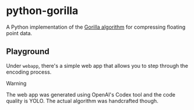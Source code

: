 # python-gorilla

A Python implementation of the [Gorilla algorithm] for compressing floating point data.

[Gorilla algorithm]: https://www.vldb.org/pvldb/vol8/p1816-teller.pdf

## Playground

Under `webapp`, there's a simple web app that allows you to step through the encoding process.

> [!WARNING]
> The web app was generated using OpenAI's Codex tool and the code quality is YOLO.
> The actual algorithm was handcrafted though.